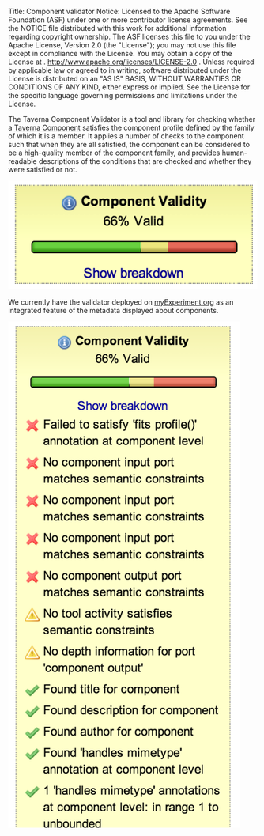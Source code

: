 Title:     Component validator
Notice:    Licensed to the Apache Software Foundation (ASF) under one
           or more contributor license agreements.  See the NOTICE file
           distributed with this work for additional information
           regarding copyright ownership.  The ASF licenses this file
           to you under the Apache License, Version 2.0 (the
           "License"); you may not use this file except in compliance
           with the License.  You may obtain a copy of the License at
           .
             http://www.apache.org/licenses/LICENSE-2.0
           .
           Unless required by applicable law or agreed to in writing,
           software distributed under the License is distributed on an
           "AS IS" BASIS, WITHOUT WARRANTIES OR CONDITIONS OF ANY
           KIND, either express or implied.  See the License for the
           specific language governing permissions and limitations
           under the License.

The Taverna Component Validator is a tool and library for checking whether a 
   [Taverna Component](/documentation/components) satisfies the component profile defined by the family of which it is a member. 
It applies a number of checks to the component such that when they are all satisfied, 
   the component can be considered to be a high-quality member of the component family, 
   and provides human-readable descriptions of the conditions that are checked and whether they were satisfied or not.

![Summary of validity of a component, from myExperiment](img/ComponentValiditySummary.png)

We currently have the validator deployed on 
   [myExperiment.org](http://www.myexperiment.org) as an integrated feature of the metadata displayed about components.

![Detail of validity of a component, from myExperiment](img/ComponentValidityDetails.png)
